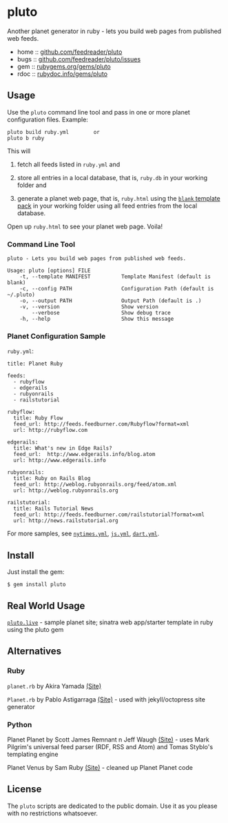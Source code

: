 # pluto

Another planet generator in ruby - lets you build web pages
from published web feeds.

* home  :: [github.com/feedreader/pluto](https://github.com/feedreader/pluto)
* bugs  :: [github.com/feedreader/pluto/issues](https://github.com/feedreader/pluto/issues)
* gem   :: [rubygems.org/gems/pluto](https://rubygems.org/gems/pluto)
* rdoc  :: [rubydoc.info/gems/pluto](http://rubydoc.info/gems/pluto)


## Usage

Use the `pluto` command line tool and pass in one or more planet configuration files.
Example:

    pluto build ruby.yml        or
    pluto b ruby

This will

1) fetch all feeds listed in `ruby.yml` and 

2) store all entries in a local database, that is, `ruby.db` in your working folder and

3) generate a planet web page, that is, `ruby.html` using the [`blank` template pack](https://github.com/feedreader/pluto.blank) in your working folder using all feed entries from the local database.

Open up `ruby.html` to see your planet web page. Voila!


### Command Line Tool

~~~
pluto - Lets you build web pages from published web feeds.

Usage: pluto [options] FILE
    -t, --template MANIFEST          Template Manifest (default is blank)
    -c, --config PATH                Configuration Path (default is ~/.pluto)
    -o, --output PATH                Output Path (default is .)
    -v, --version                    Show version
        --verbose                    Show debug trace
    -h, --help                       Show this message
~~~


### Planet Configuration Sample 

`ruby.yml`:

```
title: Planet Ruby

feeds:
  - rubyflow
  - edgerails
  - rubyonrails
  - railstutorial

rubyflow:
  title: Ruby Flow
  feed_url: http://feeds.feedburner.com/Rubyflow?format=xml
  url: http://rubyflow.com

edgerails:
  title: What's new in Edge Rails?
  feed_url:  http://www.edgerails.info/blog.atom
  url: http://www.edgerails.info

rubyonrails:
  title: Ruby on Rails Blog
  feed_url: http://weblog.rubyonrails.org/feed/atom.xml
  url: http://weblog.rubyonrails.org

railstutorial:
  title: Rails Tutorial News
  feed_url: http://feeds.feedburner.com/railstutorial?format=xml
  url: http://news.railstutorial.org
```

For more samples, see [`nytimes.yml`](https://github.com/feedreader/pluto.samples/blob/master/nytimes.yml),
[`js.yml`](https://github.com/feedreader/pluto.samples/blob/master/js.yml),
[`dart.yml`](https://github.com/feedreader/pluto.samples/blob/master/dart.yml).


## Install

Just install the gem:

    $ gem install pluto


## Real World Usage

[`pluto.live`](https://github.com/feedreader/pluto.live) - sample planet site; sinatra web app/starter template in ruby using the pluto gem



## Alternatives

### Ruby

`planet.rb` by Akira Yamada [(Site)](http://planet.rubyforge.org)

`Planet.rb` by Pablo Astigarraga [(Site)](https://github.com/pote/planet.rb)  - used with jekyll/octopress site generator

### Python

Planet Planet by Scott James Remnant n Jeff Waugh [(Site)](http://www.planetplanet.org)  - uses Mark Pilgrim's universal feed parser (RDF, RSS and Atom) and Tomas Styblo's templating engine

Planet Venus by Sam Ruby [(Site)](https://github.com/rubys/venus) - cleaned up Planet Planet code


## License

The `pluto` scripts are dedicated to the public domain.
Use it as you please with no restrictions whatsoever.

